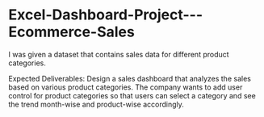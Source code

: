 # Excel-Dashboard-Project---Ecommerce-Sales
I was given a dataset that contains sales data for different product categories.

Expected Deliverables: Design a sales dashboard that analyzes the sales based on various product categories. The company wants to add user control for product categories so that users can select a category and see the trend month-wise and product-wise accordingly.
